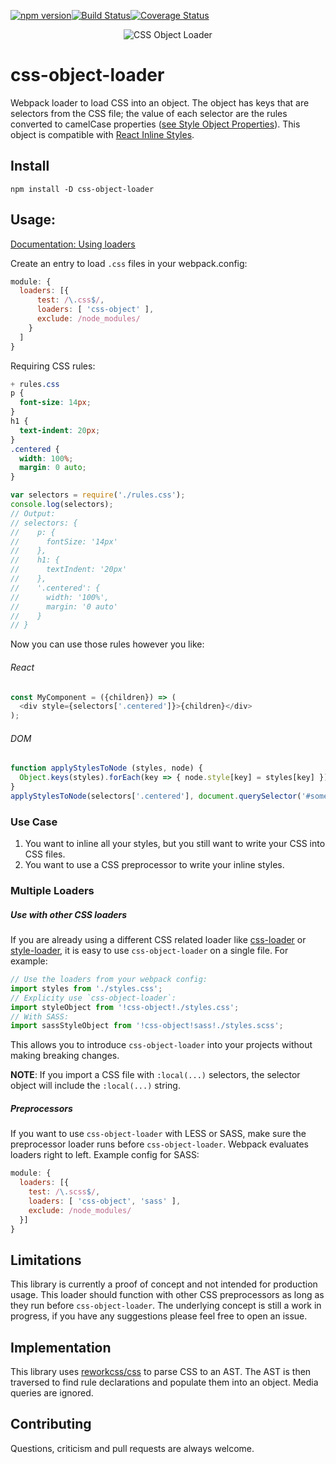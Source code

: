 [![npm version](https://badge.fury.io/js/css-object-loader.svg)](https://badge.fury.io/js/css-object-loader)[![Build Status](https://travis-ci.org/pl12133/css-object-loader.svg?branch=master)](https://travis-ci.org/pl12133/css-object-loader)[![Coverage Status](https://coveralls.io/repos/github/pl12133/css-object-loader/badge.svg?branch=master)](https://coveralls.io/github/pl12133/css-object-loader?branch=master)

<p align="center">
  <img src='http://i.imgur.com/PXYAzQE.png' title='CSS Object Loader' alt='CSS Object Loader'></img>
</p>

# css-object-loader

Webpack loader to load CSS into an object. The object has keys that are selectors from the CSS file; the value of each selector are the rules converted to camelCase properties ([see Style Object Properties](http://www.w3schools.com/jsref/dom_obj_style.asp)). This object is compatible with [React Inline Styles](https://facebook.github.io/react/tips/inline-styles.html).

## Install

`npm install -D css-object-loader`

## Usage:

[Documentation: Using loaders](http://webpack.github.io/docs/using-loaders.html)

Create an entry to load `.css` files in your webpack.config:

```js
module: {
  loaders: [{
      test: /\.css$/,
      loaders: [ 'css-object' ],
      exclude: /node_modules/
    }
  ]
}
```

Requiring CSS rules:

```css
+ rules.css
p {
  font-size: 14px;
}
h1 {
  text-indent: 20px;
}
.centered {
  width: 100%;
  margin: 0 auto;
}
```

```js
var selectors = require('./rules.css');
console.log(selectors);
// Output:
// selectors: {
//    p: {
//      fontSize: '14px'
//    },
//    h1: {
//      textIndent: '20px'
//    },
//    '.centered': {
//      width: '100%',
//      margin: '0 auto'
//    }
// }
```

Now you can use those rules however you like:
###### React
```js
const MyComponent = ({children}) => (
  <div style={selectors['.centered']}>{children}</div>
);
```

###### DOM
```js
function applyStylesToNode (styles, node) {
  Object.keys(styles).forEach(key => { node.style[key] = styles[key] });
}
applyStylesToNode(selectors['.centered'], document.querySelector('#some-div'));
```

### Use Case

1. You want to inline all your styles, but you still want to write your CSS into CSS files.
2. You want to use a CSS preprocessor to write your inline styles.

### Multiple Loaders

##### Use with other CSS loaders

If you are already using a different CSS related loader like [css-loader](https://github.com/webpack/css-loader) or [style-loader](https://github.com/webpack/style-loader), it is easy to use `css-object-loader` on a single file. For example:

```js
// Use the loaders from your webpack config:
import styles from './styles.css';
// Explicity use `css-object-loader`:
import styleObject from '!css-object!./styles.css';
// With SASS:
import sassStyleObject from '!css-object!sass!./styles.scss';
```

This allows you to introduce `css-object-loader` into your projects without making breaking changes.

__NOTE__: If you import a CSS file with `:local(...)` selectors, the selector object will include the `:local(...)` string.

##### Preprocessors

If you want to use `css-object-loader` with LESS or SASS, make sure the preprocessor loader runs before `css-object-loader`. Webpack evaluates loaders right to left. Example config for SASS:

```js
module: {
  loaders: [{
    test: /\.scss$/,
    loaders: [ 'css-object', 'sass' ],
    exclude: /node_modules/
  }]
}
```

## Limitations

This library is currently a proof of concept and not intended for production usage. This loader should function with other CSS preprocessors as long as they run before `css-object-loader`. The underlying concept is still a work in progress, if you have any suggestions please feel free to open an issue.

## Implementation

This library uses [reworkcss/css](https://github.com/reworkcss/css) to parse CSS to an AST. The AST is then traversed to find rule declarations and populate them into an object. Media queries are ignored.

## Contributing

Questions, criticism and pull requests are always welcome.
